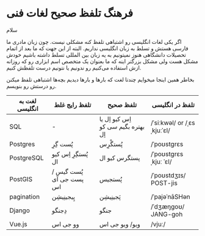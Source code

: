 # فرهنگ تلفظ صحیح لغات فنی 
سلام


اگر یکی لغات انگلیسی رو اشتباهی تلفظ کنه مشکلی نیست. چون زبان مادری ما فارسی هستش و تسلط به زبان انگلیسی نداریم. البته از این جهت که ما بعد از اتمام تحصیلات دانشگاهی هنوز نمیتونیم به یه زبان بین المللی تسلط داشته باشیم خودش مشکل هست ولی مشکل بزرگتر اینه که ما بعنوان یک متخصص اسم ابزاری رو که روزانه ازش استفاده می‌کنیم رو ندونیم یا نتونیم درست تلفظش کنیم. 

بخاطر همین اینجا میخوایم چندتا لغت که بارها و بارها دیدیم بچه‌ها اشتباهی تلفظ میکنن رو درستش رو بنویسم.

| لغت به انگلیسی | تلفظ رایج غلط | تلفظ صحیح | تلفظ در انگلیسی |
| --- | --- | --- | --- |
| SQL | - | اِس کیو اِل یا بهتره بگیم سی کو اِل  |/ˈsiːkwəl/ or /ˌɛsˌkjuːˈɛl/ |
| Postgres | پُست گِرِ | پُستگْرِس | /ˈpoʊstɡrɛs |
| PostgreSQL | پُستگِرِ اِس کیو ال| پستگرس کیو ال | /ˈpoʊstɡrɛs ˌkjuː ˈɛl/ |
| PostGIS | پُست گیس / پست جی آی اس | پُستجیس | /ˈpoʊstdʒɪs/ POST-jis |
| pagination | پِیجینِیشِن | پَجینِیشِن | /ˈpajəˈnāSHən |
| Django | دِجنگو | جنگو | /ˈdʒæŋɡoʊ/ JANG-goh |
| Vue.js | وو جی اس | ویو/ ویو جی اس | /vjuː/ |

